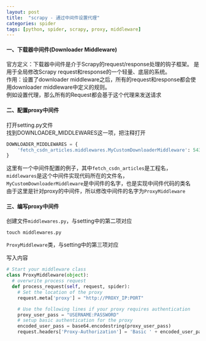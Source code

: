 ```yaml
---
layout: post 
title:  "scrapy - 通过中间件设置代理"
categories: spider
tags: [python, spider, scrapy, proxy, middleware]
---
```


#### 一、下载器中间件(Downloader Middleware)

官方定义：下载器中间件是介于Scrapy的request/response处理的钩子框架。 是用于全局修改Scrapy request和response的一个轻量、底层的系统。  
作用：设置了downloader middleware之后，所有的request和response都会使用downloader middleware中定义的规则。  
例如设置代理，那么所有的Request都会基于这个代理来发送请求  

<!-- more -->

#### 二、配置proxy中间件

打开setting.py文件  
找到DOWNLOADER_MIDDLEWARES这一项，把注释打开  
```python
DOWNLOADER_MIDDLEWARES = {
    'fetch_csdn_articles.middlewares.MyCustomDownloaderMiddleware': 543,
}
```
这里有一个中间件配置的例子，其中`fetch_csdn_articles`是工程名，`middlewares`是这个中间件实现代码所在的文件名，`MyCustomDownloaderMiddleware`是中间件的名字，也是实现中间件代码的类名  
由于这里是针对proxy的中间件，所以修改中间件的名字为`ProxyMiddleware`  

#### 三、编写proxy中间件

创建文件`middlewares.py`，与setting中的第二项对应  
```
touch middlewares.py
```

`ProxyMiddleware`类，与setting中的第三项对应

写入内容  
```python
# Start your middleware class
class ProxyMiddleware(object):
  # overwrite process request
  def process_request(self, request, spider):
    # Set the location of the proxy
    request.meta['proxy'] = "http://PROXY_IP:PORT"

    # Use the following lines if your proxy requires authentication
    proxy_user_pass = "USERNAME:PASSWORD"
    # setup basic authentication for the proxy
    encoded_user_pass = base64.encodestring(proxy_user_pass)
    request.headers['Proxy-Authorization'] = 'Basic ' + encoded_user_pass
```
